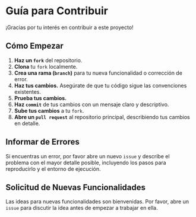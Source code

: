 # Guía para Contribuir

¡Gracias por tu interés en contribuir a este proyecto!

## Cómo Empezar

1.  **Haz un `fork`** del repositorio.
2.  **Clona** tu `fork` localmente.
3.  **Crea una rama (`branch`)** para tu nueva funcionalidad o corrección de error.
4.  **Haz tus cambios.** Asegúrate de que tu código sigue las convenciones existentes.
5.  **Prueba tus cambios.**
6.  **Haz `commit`** de tus cambios con un mensaje claro y descriptivo.
7.  **Sube tus cambios** a tu `fork`.
8.  **Abre un `pull request`** al repositorio principal, describiendo tus cambios en detalle.

## Informar de Errores

Si encuentras un error, por favor abre un nuevo `issue` y describe el problema con el mayor detalle posible, incluyendo los pasos para reproducirlo y el entorno de ejecución.

## Solicitud de Nuevas Funcionalidades

Las ideas para nuevas funcionalidades son bienvenidas. Por favor, abre un `issue` para discutir la idea antes de empezar a trabajar en ella.
